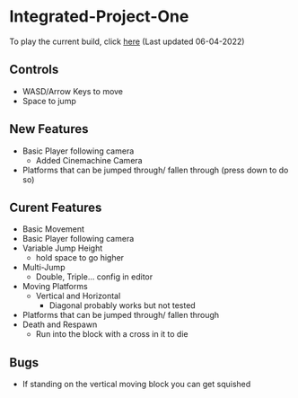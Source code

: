 # Integrated-Project-One
 
To play the current build, click [here](https://CynicalMouse.github.io/Integrated-Project-One/Builds/06-04-2022/index.html) (Last updated 06-04-2022)
## Controls
- WASD/Arrow Keys to move
- Space to jump
  
## New Features  
- Basic Player following camera  
  - Added Cinemachine Camera
- Platforms that can be jumped through/ fallen through (press down to do so)  
## Curent Features  
- Basic Movement  
- Basic Player following camera  
- Variable Jump Height 
  - hold space to go higher  
- Multi-Jump 
  - Double, Triple... config in editor  
- Moving Platforms 
  - Vertical and Horizontal 
    - Diagonal probably works but not tested  
- Platforms that can be jumped through/ fallen through  
- Death and Respawn  
  - Run into the block with a cross in it to die

## Bugs
- If standing on the vertical moving block you can get squished 
